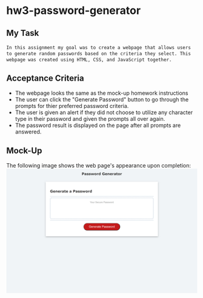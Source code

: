 # hw3-password-generator



## My Task
    In this assignment my goal was to create a webpage that allows users to generate random passwords based on the criteria they select. This webpage was created using HTML, CSS, and JavaScript together. 



## Acceptance Criteria

- The webpage looks the same as the mock-up homework instructions
- The user can click the "Generate Password" button to go through the prompts for thier preferred password criteria.
- The user is given an alert if they did not choose to utilize any character type in their password and given the prompts all over again.
- The password result is displayed on the page after all prompts are answered. 



## Mock-Up

The following image shows the web page's appearance upon completion:
![Password Generator webpage](./assets/images/password-generator-mock-up.png)